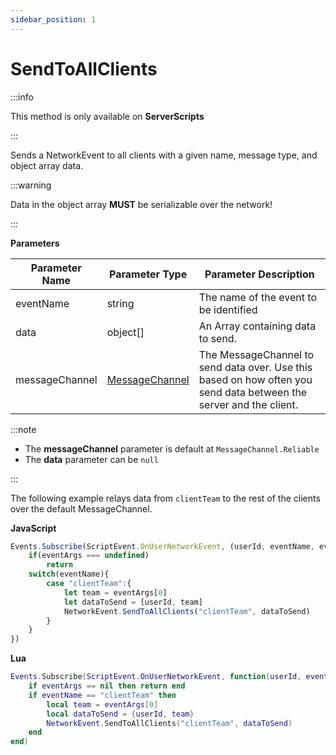 ```yaml
---
sidebar_position: 1
---
```


# SendToAllClients

:::info

This method is only available on **ServerScripts**

:::

Sends a NetworkEvent to all clients with a given name, message type, and object array data.

:::warning

Data in the object array **MUST** be serializable over the network!

:::

**Parameters**

Parameter Name | Parameter Type | Parameter Description
--- | --- | ---
eventName | string | The name of the event to be identified
data | object[] | An Array containing data to send.
messageChannel | [MessageChannel](../messagechannel) | The MessageChannel to send data over. Use this based on how often you send data between the server and the client.

:::note

+ The **messageChannel** parameter is default at `MessageChannel.Reliable`
+ The **data** parameter can be `null`

:::

The following example relays data from `clientTeam` to the rest of the clients over the default MessageChannel.

**JavaScript**
```js
Events.Subscribe(ScriptEvent.OnUserNetworkEvent, (userId, eventName, eventArgs) => {
    if(eventArgs === undefined)
        return
    switch(eventName){
        case "clientTeam":{
            let team = eventArgs[0]
            let dataToSend = [userId, team]
            NetworkEvent.SendToAllClients("clientTeam", dataToSend)
        }
    }
})
```

**Lua**
```lua
Events.Subscribe(ScriptEvent.OnUserNetworkEvent, function(userId, eventName, eventArgs)
    if eventArgs == nil then return end
    if eventName == "clientTeam" then
        local team = eventArgs[0]
        local dataToSend = {userId, team}
        NetworkEvent.SendToAllClients("clientTeam", dataToSend)
    end
end)
```
